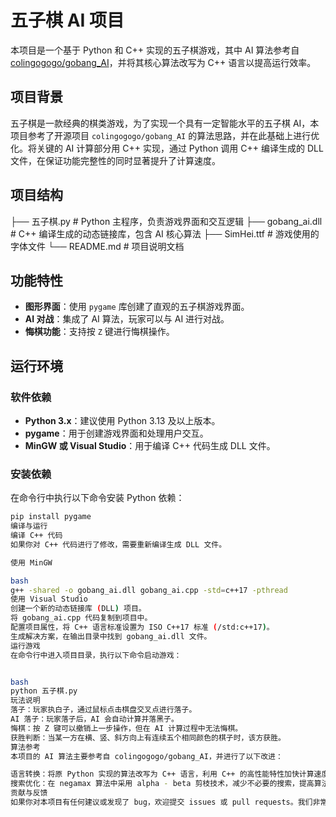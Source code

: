 # 五子棋 AI 项目

本项目是一个基于 Python 和 C++ 实现的五子棋游戏，其中 AI 算法参考自 [colingogogo/gobang_AI](https://github.com/colingogogo/gobang_AI)，并将其核心算法改写为 C++ 语言以提高运行效率。

## 项目背景
五子棋是一款经典的棋类游戏，为了实现一个具有一定智能水平的五子棋 AI，本项目参考了开源项目 `colingogogo/gobang_AI` 的算法思路，并在此基础上进行优化。将关键的 AI 计算部分用 C++ 实现，通过 Python 调用 C++ 编译生成的 DLL 文件，在保证功能完整性的同时显著提升了计算速度。

## 项目结构
├── 五子棋.py # Python 主程序，负责游戏界面和交互逻辑 
├── gobang_ai.dll # C++ 编译生成的动态链接库，包含 AI 核心算法 
├── SimHei.ttf # 游戏使用的字体文件 └── README.md # 项目说明文档


## 功能特性
- **图形界面**：使用 `pygame` 库创建了直观的五子棋游戏界面。
- **AI 对战**：集成了 AI 算法，玩家可以与 AI 进行对战。
- **悔棋功能**：支持按 `Z` 键进行悔棋操作。

## 运行环境
### 软件依赖
- **Python 3.x**：建议使用 Python 3.13 及以上版本。
- **pygame**：用于创建游戏界面和处理用户交互。
- **MinGW 或 Visual Studio**：用于编译 C++ 代码生成 DLL 文件。

### 安装依赖
在命令行中执行以下命令安装 Python 依赖：
```bash
pip install pygame
编译与运行
编译 C++ 代码
如果你对 C++ 代码进行了修改，需要重新编译生成 DLL 文件。

使用 MinGW

bash
g++ -shared -o gobang_ai.dll gobang_ai.cpp -std=c++17 -pthread
使用 Visual Studio
创建一个新的动态链接库 (DLL) 项目。
将 gobang_ai.cpp 代码复制到项目中。
配置项目属性，将 C++ 语言标准设置为 ISO C++17 标准 (/std:c++17)。
生成解决方案，在输出目录中找到 gobang_ai.dll 文件。
运行游戏
在命令行中进入项目目录，执行以下命令启动游戏：


bash
python 五子棋.py
玩法说明
落子：玩家执白子，通过鼠标点击棋盘交叉点进行落子。
AI 落子：玩家落子后，AI 会自动计算并落黑子。
悔棋：按 Z 键可以撤销上一步操作，但在 AI 计算过程中无法悔棋。
获胜判断：当某一方在横、竖、斜方向上有连续五个相同颜色的棋子时，该方获胜。
算法参考
本项目的 AI 算法主要参考自 colingogogo/gobang_AI，并进行了以下改进：

语言转换：将原 Python 实现的算法改写为 C++ 语言，利用 C++ 的高性能特性加快计算速度。
搜索优化：在 negamax 算法中采用 alpha - beta 剪枝技术，减少不必要的搜索，提高算法效率。
贡献与反馈
如果你对本项目有任何建议或发现了 bug，欢迎提交 issues 或 pull requests。我们非常欢迎你的贡献！
